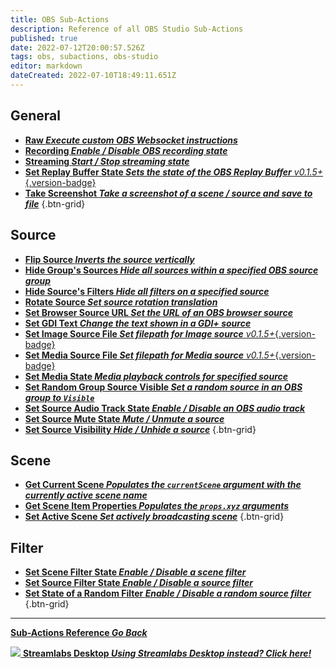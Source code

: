 ```yaml
---
title: OBS Sub-Actions
description: Reference of all OBS Studio Sub-Actions
published: true
date: 2022-07-12T20:00:57.526Z
tags: obs, subactions, obs-studio
editor: markdown
dateCreated: 2022-07-10T18:49:11.651Z
---
```


## General
* [**Raw *Execute custom OBS Websocket instructions***](/Sub-Actions/OBS/Raw)
* [**Recording *Enable / Disable OBS recording state***](/Sub-Actions/OBS/Recording)
* [**Streaming *Start / Stop streaming state***](/Sub-Actions/OBS/Streaming)
* [**Set Replay Buffer State *Sets the state of the OBS Replay Buffer*** *v0.1.5+*{.version-badge}](/Sub-Actions/OBS/Replay-Buffer-State)
* [**Take Screenshot *Take a screenshot of a scene / source and save to file***](/Sub-Actions/OBS/Take-Screenshot)
{.btn-grid}

## Source
* [**Flip Source *Inverts the source vertically***](/Sub-Actions/OBS/Flip-Source)
* [**Hide Group's Sources *Hide all sources within a specified OBS source group***](/Sub-Actions/OBS/Hide-Group's-Sources)
* [**Hide Source's Filters *Hide all filters on a specified source***](/Sub-Actions/OBS/Hide-Source-Filters)
* [**Rotate Source *Set source rotation translation***](/Sub-Actions/OBS/Rotate-Source)
* [**Set Browser Source URL *Set the URL of an OBS browser source***](/Sub-Actions/OBS/Set-Browser-Source-URL)
* [**Set GDI Text *Change the text shown in a GDI+ source***](/Sub-Actions/OBS/Set-GDI-Text)
* [**Set Image Source File *Set filepath for Image source*** *v0.1.5+*{.version-badge} ](/Sub-Actions/OBS/Set-Image-Source-File)
* [**Set Media Source File *Set filepath for Media source*** *v0.1.5+*{.version-badge}](/Sub-Actions/OBS/Set-Media-Source-File)
* [**Set Media State *Media playback controls for specified source***](/Sub-Actons/OBS/Set-Media-State)
* [**Set Random Group Source Visible *Set a random source in an OBS group to `Visible`***](/Sub-Actions/OBS/Set-Random-Group-Source-Visible)
* [**Set Source Audio Track State *Enable / Disable an OBS audio track***](/Sub-Actions/OBS/Source-Audio-Track-State)
* [**Set Source Mute State *Mute / Unmute a source***](/Sub-Actions/OBS/Set-Source-Mute-State)
* [**Set Source Visibility *Hide / Unhide a source***](/Sub-Actions/OBS/Set-Source-Visibility)
{.btn-grid}

## Scene
* [**Get Current Scene *Populates the `currentScene` argument with the currently active scene name***](/Sub-Actions/OBS/Get-Current-Scene)
* [**Get Scene Item Properties *Populates the `props.xyz` arguments***](/Sub-Actions/OBS/Get-Scene-Item-Properties)
* [**Set Active Scene *Set actively broadcasting scene***](/Sub-Actions/OBS/Set-Active-Scene)
{.btn-grid}

## Filter
* [**Set Scene Filter State *Enable / Disable a scene filter***](/Sub-Actions/OBS/Scene-Filter-State)
* [**Set Source Filter State *Enable / Disable a source filter***](/Sub-Actions/OBS/Set-Source-Filter-State)
* [**Set State of a Random Filter *Enable / Disable a random source filter***](/Sub-Actions/OBS/Source-Random-Filter-State)
{.btn-grid}

---

<section class="btn-grid my-5">
    
  [<i class="mdi mdi-chevron-left"></i>**Sub-Actions Reference *Go Back***](/en/Sub-Actions)
  
  [<img src="https://streamer.bot/img/integrations/streamlabs.png"/> **Streamlabs Desktop *Using Streamlabs Desktop instead? Click here!***](/en/Sub-Actions/Streamlabs-Desktop)
  
</section>